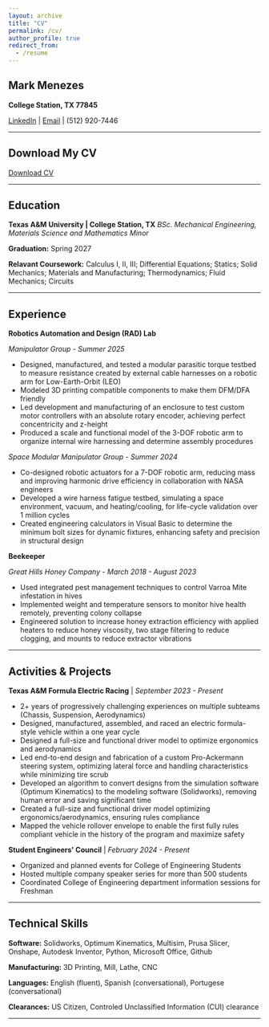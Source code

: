 ```yaml
---
layout: archive
title: "CV"
permalink: /cv/
author_profile: true
redirect_from:
  - /resume
---
```


## Mark Menezes
**College Station, TX 77845**

[LinkedIn](https://www.linkedin.com/in/menezes-mark) | [Email](mailto:menezes.mark@gmail.com) | (512) 920-7446
  
---

## Download My CV
[Download CV](Mark_Menezes_Resume.pdf)

---
  
## Education
**Texas A&M University | College Station, TX**
*BSc. Mechanical Engineering, Materials Science and Mathematics Minor*

**Graduation:** Spring 2027

**Relavant Coursework:**
Calculus I, II, III; Differential Equations; Statics; Solid Mechanics; Materials and Manufacturing; Thermodynamics; Fluid Mechanics; Circuits

---

## Experience
**Robotics Automation and Design (RAD) Lab**

*Manipulator Group  -  Summer 2025*

* Designed, manufactured, and tested a modular parasitic torque testbed to measure resistance created by external cable harnesses on a robotic arm for Low-Earth-Orbit (LEO)
* Modeled 3D printing compatible components to make them DFM/DFA friendly
* Led development and manufacturing of an enclosure to test custom motor controllers with an absolute rotary encoder, achieving perfect concentricity and z-height
* Produced a scale and functional model of the 3-DOF robotic arm to organize internal wire harnessing and determine assembly procedures


*Space Modular Manipulator Group  -  Summer 2024*

* Co-designed robotic actuators for a 7-DOF robotic arm, reducing mass and improving harmonic drive efficiency in collaboration with NASA engineers
* Developed a wire harness fatigue testbed, simulating a space environment, vacuum, and heating/cooling, for life-cycle validation over 1 million cycles
* Created engineering calculators in Visual Basic to determine the minimum bolt sizes for dynamic fixtures, enhancing safety and precision in structural design


**Beekeeper**

*Great Hills Honey Company  -  March 2018 - August 2023*

* Used integrated pest management techniques to control Varroa Mite infestation in hives
* Implemented weight and temperature sensors to monitor hive health remotely, preventing colony collapse
* Engineered solution to increase honey extraction efficiency with applied heaters to reduce honey viscosity, two stage filtering to reduce clogging, and mounts to reduce extractor vibrations

---

## Activities & Projects
**Texas A&M Formula Electric Racing** | *September 2023 - Present*

* 2+ years of progressively challenging experiences on multiple subteams (Chassis, Suspension, Aerodynamics)
* Designed, manufactured, assembled, and raced an electric formula-style vehicle within a one year cycle
* Designed a full-size and functional driver model to optimize ergonomics and aerodynamics
* Led end-to-end design and fabrication of a custom Pro-Ackermann steering system, optimizing lateral force and handling characteristics while minimizing tire scrub
* Developed an algorithm to convert designs from the simulation software (Optimum Kinematics) to the modeling software (Solidworks), removing human error and saving significant time
* Created a full-size and functional driver model optimizing ergonomics/aerodynamics, ensuring rules compliance
* Mapped the vehicle rollover envelope to enable the first fully rules compliant vehicle in the history of the program and maximize safety

**Student Engineers' Council** | *February 2024 - Present*
* Organized and planned events for College of Engineering Students
* Hosted multiple company speaker series for more than 500 students
* Coordinated College of Engineering department information sessions for Freshman

---

## Technical Skills
**Software:** Solidworks, Optimum Kinematics, Multisim, Prusa Slicer, Onshape, Autodesk Inventor, Python, Microsoft Office, Github

**Manufacturing:** 3D Printing, Mill, Lathe, CNC

**Languages:** English (fluent), Spanish (conversational), Portugese (conversational)

**Clearances:** US Citizen, Controled Unclassified Information (CUI) clearance

---
